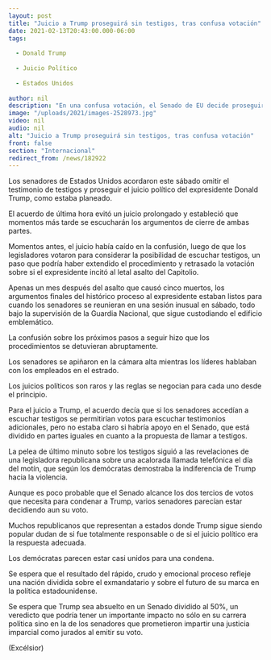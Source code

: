 ```yaml
---
layout: post
title: "Juicio a Trump proseguirá sin testigos, tras confusa votación"
date: 2021-02-13T20:43:00.000-06:00
tags:
  
  - Donald Trump
  
  - Juicio Político
  
  - Estados Unidos
  
author: nil
description: "En una confusa votación, el Senado de EU decide proseguir el juicio político del expresidente Donald Trump sin la presencia de testigos, tal y como estaba planeado inicialmente"
image: "/uploads/2021/images-2528973.jpg"
video: nil
audio: nil
alt: "Juicio a Trump proseguirá sin testigos, tras confusa votación"
front: false
section: "Internacional"
redirect_from: /news/182922
---
```


Los senadores de Estados Unidos acordaron este sábado omitir el testimonio de testigos y proseguir el juicio político del expresidente Donald Trump, como estaba planeado.

El acuerdo de última hora evitó un juicio prolongado y estableció que momentos más tarde se escucharán los argumentos de cierre de ambas partes.

Momentos antes, el juicio había caído en la confusión, luego de que los legisladores votaron para considerar la posibilidad de escuchar testigos, un paso que podría haber extendido el procedimiento y retrasado la votación sobre si el expresidente incitó al letal asalto del Capitolio.

Apenas un mes después del asalto que causó cinco muertos, los argumentos finales del histórico proceso al expresidente estaban listos para cuando los senadores se reunieran en una sesión inusual en sábado, todo bajo la supervisión de la Guardia Nacional, que sigue custodiando el edificio emblemático.

La confusión sobre los próximos pasos a seguir hizo que los procedimientos se detuvieran abruptamente.

Los senadores se apiñaron en la cámara alta mientras los líderes hablaban con los empleados en el estrado.

Los juicios políticos son raros y las reglas se negocian para cada uno desde el principio.

Para el juicio a Trump, el acuerdo decía que si los senadores accedían a escuchar testigos se permitirían votos para escuchar testimonios adicionales, pero no estaba claro si habría apoyo en el Senado, que está dividido en partes iguales en cuanto a la propuesta de llamar a testigos.

La pelea de último minuto sobre los testigos siguió a las revelaciones de una legisladora republicana sobre una acalorada llamada telefónica el día del motín, que según los demócratas demostraba la indiferencia de Trump hacia la violencia.

Aunque es poco probable que el Senado alcance los dos tercios de votos que necesita para condenar a Trump, varios senadores parecían estar decidiendo aun su voto.

Muchos republicanos que representan a estados donde Trump sigue siendo popular dudan de si fue totalmente responsable o de si el juicio político era la respuesta adecuada.

Los demócratas parecen estar casi unidos para una condena.

Se espera que el resultado del rápido, crudo y emocional proceso refleje una nación dividida sobre el exmandatario y sobre el futuro de su marca en la política estadounidense.

Se espera que Trump sea absuelto en un Senado dividido al 50%, un veredicto que podría tener un importante impacto no sólo en su carrera política sino en la de los senadores que prometieron impartir una justicia imparcial como jurados al emitir su voto.

(Excélsior)